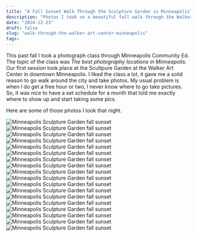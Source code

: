 ```yaml
---
title: "A Fall Sunset Walk Through the Sculpture Garden in Minneapolis"
description: "Photos I took on a beautiful fall walk through the Walker Art Center's Sculpture Garden last October."
date: "2024-12-23"
draft: false
slug: "walk-through-the-walker-art-center-minneapolis"
tags:
---
```


 <section>
    <p>
        This past fall I took a photograph class through Minneapolis Community Ed. The topic of the class was <i>The best photography locations in Minneapolis</i>. Our first session took place at the Scultpure Garden at the Walker Art Center in downtown Minneapolis. I liked the class a lot, it gave me a solid reason to go walk around the city and take photos. My usual problem is when I do get a free hour or two, I never know where to go take pictures. So, it was nice to have a set schedule for a month that told me exactly where to show up and start taking some pics. 
    </p>
    <p>
        Here are some of those photos I took that night.
    </p>
    <div class="row">
        <div class="col-12">
            <div class="pictures">
                <img src="/images/2024/12/mpls_sculpture_garden-1.jpeg" alt="Minneapolis Sculpture Garden fall sunset">
                <img src="/images/2024/12/mpls_sculpture_garden-2.jpeg" alt="Minneapolis Sculpture Garden fall sunset">
                <img src="/images/2024/12/mpls_sculpture_garden-3.jpeg" alt="Minneapolis Sculpture Garden fall sunset">
                <img src="/images/2024/12/mpls_sculpture_garden-4.jpeg" alt="Minneapolis Sculpture Garden fall sunset">
                <img src="/images/2024/12/mpls_sculpture_garden-5.jpeg" alt="Minneapolis Sculpture Garden fall sunset">
                <img src="/images/2024/12/mpls_sculpture_garden-6.jpeg" alt="Minneapolis Sculpture Garden fall sunset">
                <img src="/images/2024/12/mpls_sculpture_garden-7.jpeg" alt="Minneapolis Sculpture Garden fall sunset">
                <img src="/images/2024/12/mpls_sculpture_garden-8.jpeg" alt="Minneapolis Sculpture Garden fall sunset">
                <img src="/images/2024/12/mpls_sculpture_garden-9.jpeg" alt="Minneapolis Sculpture Garden fall sunset">
                <img src="/images/2024/12/mpls_sculpture_garden-10.jpeg" alt="Minneapolis Sculpture Garden fall sunset">
                <img src="/images/2024/12/mpls_sculpture_garden-11.jpeg" alt="Minneapolis Sculpture Garden fall sunset">
                <img src="/images/2024/12/mpls_sculpture_garden-12.jpeg" alt="Minneapolis Sculpture Garden fall sunset">
                <img src="/images/2024/12/mpls_sculpture_garden-13.jpeg" alt="Minneapolis Sculpture Garden fall sunset">
                <img src="/images/2024/12/mpls_sculpture_garden-14.jpeg" alt="Minneapolis Sculpture Garden fall sunset">
                <img src="/images/2024/12/mpls_sculpture_garden-15.jpeg" alt="Minneapolis Sculpture Garden fall sunset">
                <img src="/images/2024/12/mpls_sculpture_garden-16.jpeg" alt="Minneapolis Sculpture Garden fall sunset">
                <img src="/images/2024/12/mpls_sculpture_garden-17.jpeg" alt="Minneapolis Sculpture Garden fall sunset">
                <img src="/images/2024/12/mpls_sculpture_garden-18.jpeg" alt="Minneapolis Sculpture Garden fall sunset">
            </div>
        </div>
    </div>

</section>
